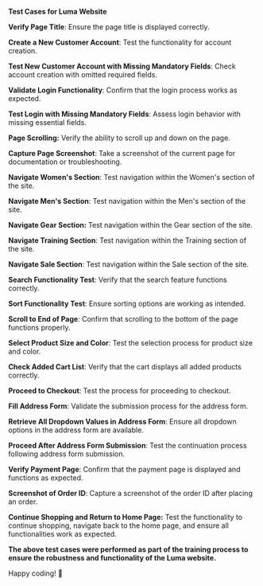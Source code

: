 **Test Cases for Luma Website**

**Verify Page Title**: Ensure the page title is displayed correctly.

**Create a New Customer Account**: Test the functionality for account creation.

**Test New Customer Account with Missing Mandatory Fields**: Check account creation with omitted required fields.

**Validate Login Functionality**: Confirm that the login process works as expected.

**Test Login with Missing Mandatory Fields**: Assess login behavior with missing essential fields.

**Page Scrolling:** Verify the ability to scroll up and down on the page.

**Capture Page Screenshot**: Take a screenshot of the current page for documentation or troubleshooting.

**Navigate Women's Section**: Test navigation within the Women's section of the site.

**Navigate Men's Section**: Test navigation within the Men's section of the site.

**Navigate Gear Section:** Test navigation within the Gear section of the site.

**Navigate Training Section**: Test navigation within the Training section of the site.

**Navigate Sale Section**: Test navigation within the Sale section of the site.

**Search Functionality Test**: Verify that the search feature functions correctly.

**Sort Functionality Test**: Ensure sorting options are working as intended.

**Scroll to End of Page**: Confirm that scrolling to the bottom of the page functions properly.

**Select Product Size and Color**: Test the selection process for product size and color.

**Check Added Cart List**: Verify that the cart displays all added products correctly.

**Proceed to Checkout**: Test the process for proceeding to checkout.

**Fill Address Form**: Validate the submission process for the address form.

**Retrieve All Dropdown Values in Address Form**: Ensure all dropdown options in the address form are available.

**Proceed After Address Form Submission**: Test the continuation process following address form submission.

**Verify Payment Page**: Confirm that the payment page is displayed and functions as expected.

**Screenshot of Order ID**: Capture a screenshot of the order ID after placing an order.

**Continue Shopping and Return to Home Page:** Test the functionality to continue shopping, navigate back to the home page, and ensure all functionalities work as expected.

**The above test cases were performed as part of the training process to ensure the robustness and functionality of the Luma website.**

Happy coding! 🎉
